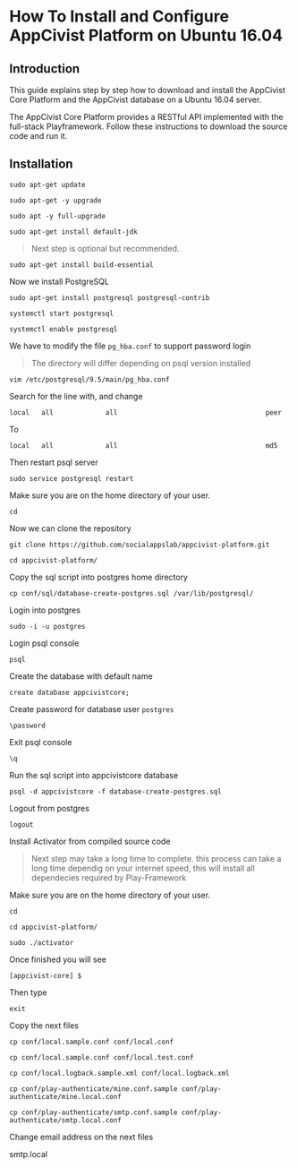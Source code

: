 # How To Install and Configure AppCivist Platform on Ubuntu 16.04

## Introduction
This guide explains step by step how to download and install the AppCivist Core Platform and the AppCivist database on a Ubuntu 16.04 server.

The AppCivist Core Platform provides a RESTful API implemented with the full-stack Playframework. Follow these instructions to download the source code and run it.

## Installation

`sudo apt-get update`

`sudo apt-get -y upgrade`

`sudo apt -y full-upgrade`

`sudo apt-get install default-jdk`

> Next step is optional but recommended.


`sudo apt-get install build-essential`

Now we install PostgreSQL

`sudo apt-get install postgresql postgresql-contrib`

`systemctl start postgresql`

`systemctl enable postgresql`

We have to modify the file `pg_hba.conf` to support password login

> The directory will differ depending on psql version installed


`vim /etc/postgresql/9.5/main/pg_hba.conf`

Search for the line with, and change 

`local   all             all                                     peer`

To

`local   all             all                                     md5`

Then restart psql server

`sudo service postgresql restart`

Make sure you are on the home directory of your user.

`cd`

Now we can clone the repository

`git clone https://github.com/socialappslab/appcivist-platform.git`

`cd appcivist-platform/`

Copy the sql script into postgres home directory

`cp conf/sql/database-create-postgres.sql /var/lib/postgresql/`

Login into postgres 

`sudo -i -u postgres`

Login psql console

`psql`

Create the database with default name

`create database appcivistcore;`

Create password for database user `postgres`

`\password`

Exit psql console

`\q`

Run the sql script into appcivistcore database


`psql -d appcivistcore -f database-create-postgres.sql`

Logout from postgres

`logout`

Install Activator from compiled source code

> Next step may take a long time to complete. this process can take a long time dependig on your internet speed, this will install all dependecies required by Play-Framework


Make sure you are on the home directory of your user.

`cd`

`cd appcivist-platform/`

`sudo ./activator`

Once finished you will see

`[appcivist-core] $ `

Then type 

`exit`

Copy the next files 

`cp conf/local.sample.conf conf/local.conf`

`cp conf/local.sample.conf conf/local.test.conf`
 
`cp conf/local.logback.sample.xml conf/local.logback.xml`
 
`cp conf/play-authenticate/mine.conf.sample conf/play-authenticate/mine.local.conf`

`cp conf/play-authenticate/smtp.conf.sample conf/play-authenticate/smtp.local.conf`

Change email address on the next files

smtp.local








